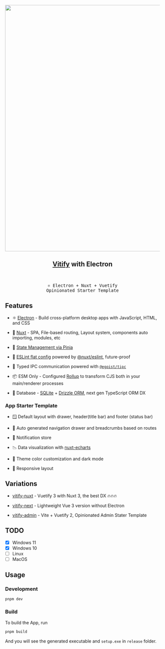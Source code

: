 <p align="center">
<img src="https://github.com/user-attachments/assets/88ba1bd2-4a56-484b-ae58-98a90c6ba97c" width="800"/>
</p>

<h2 align="center">
<a href="https://github.com/kingyue737/vitify-nuxt">Vitify</a> with Electron
</h2><br>

<pre align="center">
⚛️ Electron + Nuxt + Vuetify
Opinionated Starter Template
</pre>

## Features

- ⚛️ [Electron](https://github.com/electron/electron) - Build cross-platform desktop apps with JavaScript, HTML, and CSS

- 💚 [Nuxt](https://nuxt.com/) - SPA, File-based routing, Layout system, components auto importing, modules, etc

- 🍍 [State Management via Pinia](https://pinia.vuejs.org/)

- 🧼 [ESLint flat config](https://eslint.org/docs/latest/use/configure/configuration-files-new) powered by [@nuxt/eslint](https://github.com/nuxt/eslint), future-proof

- 🦾 Typed IPC communication powered with [`@egoist/tipc`](https://github.com/egoist/tipc)

- 📦 ESM Only - Configured [Rollup](https://rollupjs.org/) to transform CJS both in your main/renderer processes

- 💾 Database - [SQLite](https://www.sqlite.org/) + [Drizzle ORM](https://orm.drizzle.team/), next gen TypeScript ORM DX

### App Starter Template

- 🪟 Default layout with drawer, header(title bar) and footer (status bar)

- 🧭 Auto generated navigation drawer and breadcrumbs based on routes

- 🔔 Notification store

- 📉 Data visualization with [nuxt-echarts](https://github.com/kingyue737/nuxt-echarts)

- 🎨 Theme color customization and dark mode

- 📱 Responsive layout

## Variations

- [vitify-nuxt](https://github.com/kingyue737/vitify-nuxt) - Vuetify 3 with Nuxt 3, the best DX 🔥🔥🔥

- [vitify-next](https://github.com/kingyue737/vitify-next) - Lightweight Vue 3 version without Electron
- [vitify-admin](https://github.com/kingyue737/vitify-electron) - Vite + Vuetify 2, Opinionated Admin Stater Template

## TODO

- [x] Windows 11
- [x] Windows 10
- [ ] Linux
- [ ] MacOS

## Usage

### Development

```bash
pnpm dev
```

### Build

To build the App, run

```bash
pnpm build
```

And you will see the generated executable and `setup.exe` in `release` folder.
